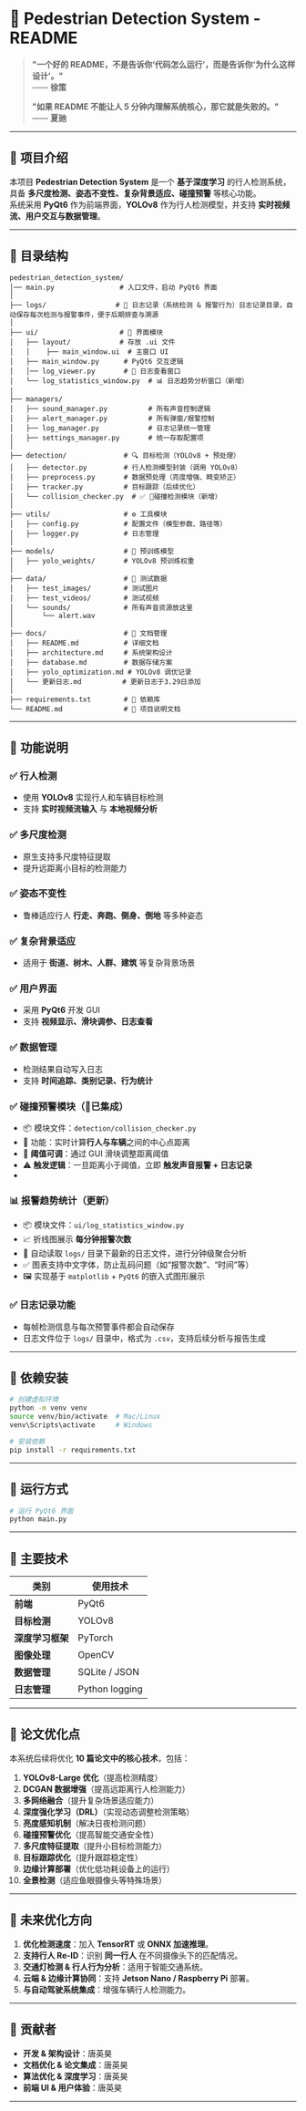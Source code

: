 # **🚀 Pedestrian Detection System - README**

> **"一个好的 README，不是告诉你‘代码怎么运行’，而是告诉你‘为什么这样设计’。"**  
> —— **徐策**
>  
> **"如果 README 不能让人 5 分钟内理解系统核心，那它就是失败的。"**  
> —— **夏驰**

---

## **📌 项目介绍**
本项目 **Pedestrian Detection System** 是一个 **基于深度学习** 的行人检测系统，具备 **多尺度检测、姿态不变性、复杂背景适应、碰撞预警** 等核心功能。  
系统采用 **PyQt6** 作为前端界面，**YOLOv8** 作为行人检测模型，并支持 **实时视频流、用户交互与数据管理**。

---

## **📌 目录结构**
```plaintext
pedestrian_detection_system/  
│── main.py                # 入口文件，启动 PyQt6 界面
│
├── logs/                 # 🧾 日志记录（系统检测 & 报警行为）日志记录目录，自动保存每次检测与报警事件，便于后期排查与溯源
│  
├── ui/                    # 🎨 界面模块
│   ├── layout/            # 存放 .ui 文件
│   │    ├── main_window.ui  # 主窗口 UI
│   ├── main_window.py      # PyQt6 交互逻辑
│   │── log_viewer.py       # 📖 日志查看窗口
│   └── log_statistics_window.py  # 📊 日志趋势分析窗口（新增）
│
├── managers/
│   ├── sound_manager.py          # 所有声音控制逻辑
│   ├── alert_manager.py          # 所有弹窗/报警控制
│   ├── log_manager.py            # 日志记录统一管理
│   ├── settings_manager.py       # 统一存取配置项
│
├── detection/              # 🔍 目标检测（YOLOv8 + 预处理）
│   ├── detector.py         # 行人检测模型封装（调用 YOLOv8）
│   ├── preprocess.py       # 数据预处理（亮度增强、畸变矫正）
│   ├── tracker.py          # 目标跟踪（后续优化） 
│   └── collision_checker.py  # ✅ 🚦碰撞检测模块（新增）     
│
├── utils/                  # ⚙️ 工具模块
│   ├── config.py           # 配置文件（模型参数、路径等）
│   ├── logger.py           # 日志管理
│
├── models/                 # 🧠 预训练模型
│   ├── yolo_weights/       # YOLOv8 预训练权重
│
├── data/                   # 📂 测试数据
│   ├── test_images/        # 测试图片
│   ├── test_videos/        # 测试视频
│   └── sounds/             # 所有声音资源放这里
│       └── alert.wav           
│
├── docs/                   # 📖 文档管理
│   ├── README.md           # 详细文档
│   ├── architecture.md     # 系统架构设计
│   ├── database.md         # 数据存储方案
│   ├── yolo_optimization.md # YOLOv8 调优记录
│   └── 更新日志.md          # 更新日志于3.29日添加
│
├── requirements.txt        # 🔗 依赖库
└── README.md               # 📌 项目说明文档

```

---

## **📌 功能说明**

### ✅ 行人检测  
- 使用 **YOLOv8** 实现行人和车辆目标检测  
- 支持 **实时视频流输入** 与 **本地视频分析**

### ✅ 多尺度检测  
- 原生支持多尺度特征提取  
- 提升远距离小目标的检测能力

### ✅ 姿态不变性  
- 鲁棒适应行人 **行走、奔跑、侧身、倒地** 等多种姿态

### ✅ 复杂背景适应  
- 适用于 **街道、树木、人群、建筑** 等复杂背景场景

### ✅ 用户界面  
- 采用 **PyQt6** 开发 GUI  
- 支持 **视频显示、滑块调参、日志查看**

### ✅ 数据管理  
- 检测结果自动写入日志  
- 支持 **时间追踪、类别记录、行为统计**

### ✅ 碰撞预警模块（🚦已集成）  
- 📦 模块文件：`detection/collision_checker.py`  
- 🎯 功能：实时计算**行人与车辆**之间的中心点距离  
- 📏 **阈值可调**：通过 GUI 滑块调整距离阈值  
- ⚠️ **触发逻辑**：一旦距离小于阈值，立即 **触发声音报警 + 日志记录**
- 
### 📊 报警趋势统计（更新）

- 📦 模块文件：`ui/log_statistics_window.py`
- 📈 折线图展示 **每分钟报警次数**
- 🔄 自动读取 `logs/` 目录下最新的日志文件，进行分钟级聚合分析
- ✅ 图表支持中文字体，防止乱码问题（如“报警次数”、“时间”等）
- 🖼️ 实现基于 `matplotlib` + `PyQt6` 的嵌入式图形展示


### ✅ 日志记录功能  
- 每帧检测信息与每次预警事件都会自动保存  
- 日志文件位于 `logs/` 目录中，格式为 `.csv`，支持后续分析与报告生成
---

## **📌 依赖安装**
```bash
# 创建虚拟环境
python -m venv venv
source venv/bin/activate  # Mac/Linux
venv\Scripts\activate     # Windows

# 安装依赖
pip install -r requirements.txt
```

---

## **📌 运行方式**
```bash
# 运行 PyQt6 界面
python main.py
```

---

## **📌 主要技术**
| **类别** | **使用技术** |
|------|------|
| **前端** | PyQt6 |
| **目标检测** | YOLOv8 |
| **深度学习框架** | PyTorch |
| **图像处理** | OpenCV |
| **数据管理** | SQLite / JSON |
| **日志管理** | Python logging |

---

## **📌 论文优化点**
本系统后续将优化 **10 篇论文中的核心技术**，包括：
1. **YOLOv8-Large 优化**（提高检测精度）
2. **DCGAN 数据增强**（提高远距离行人检测能力）
3. **多网络融合**（提升复杂场景适应能力）
4. **深度强化学习（DRL）**（实现动态调整检测策略）
5. **亮度感知机制**（解决日夜检测问题）
6. **碰撞预警优化**（提高智能交通安全性）
7. **多尺度特征提取**（提升小目标检测能力）
8. **目标跟踪优化**（提升跟踪稳定性）
9. **边缘计算部署**（优化低功耗设备上的运行）
10. **全景检测**（适应鱼眼摄像头等特殊场景）

---

## **📌 未来优化方向**
1. **优化检测速度**：加入 **TensorRT** 或 **ONNX 加速推理**。
2. **支持行人 Re-ID**：识别 **同一行人** 在不同摄像头下的匹配情况。
3. **交通灯检测 & 行人行为分析**：适用于智能交通系统。
4. **云端 & 边缘计算协同**：支持 **Jetson Nano / Raspberry Pi** 部署。
5. **与自动驾驶系统集成**：增强车辆行人检测能力。

---

## **📌 贡献者**
- **开发 & 架构设计**：唐英昊
- **文档优化 & 论文集成**：唐英昊
- **算法优化 & 深度学习**：唐英昊
- **前端 UI & 用户体验**：唐英昊

---
